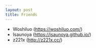 ```yaml
---
layout: post
title: Friends
---
```


* Woshiluo (<https://woshiluo.com/>)
* Isaunoya (<https://isaunoya.github.io/>)
* z221x (<http://z221x.cc/>)